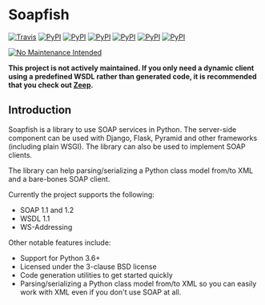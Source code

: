 Soapfish
========

[![Travis](https://img.shields.io/travis/soapteam/soapfish/master.svg)](https://travis-ci.org/soapteam/soapfish)
[![PyPI](https://img.shields.io/pypi/v/soapfish.svg)](https://pypi.org/project/soapfish/)
[![PyPI](https://img.shields.io/pypi/l/soapfish.svg)](https://pypi.org/project/soapfish/)
[![PyPI](https://img.shields.io/pypi/dm/soapfish.svg)](https://pypi.org/project/soapfish/)
[![PyPI](https://img.shields.io/pypi/pyversions/soapfish.svg)](https://pypi.org/project/soapfish/)
[![PyPI](https://img.shields.io/pypi/status/soapfish.svg)](https://pypi.org/project/soapfish/)
[![PyPI](https://img.shields.io/pypi/wheel/soapfish.svg)](https://pypi.org/project/soapfish/)

[![No Maintenance Intended](http://unmaintained.tech/badge.svg)](http://unmaintained.tech/)

**This project is not actively maintained. If you only need a dynamic client using a predefined WSDL rather than
generated code, it is recommended that you check out [Zeep](https://pypi.org/project/zeep/).**

Introduction
------------

Soapfish is a library to use SOAP services in Python. The server-side component can be used with Django, Flask, Pyramid
and other frameworks (including plain WSGI). The library can also be used to implement SOAP clients.

The library can help parsing/serializing a Python class model from/to XML and a bare-bones SOAP client.

Currently the project supports the following:

- SOAP 1.1 and 1.2
- WSDL 1.1
- WS-Addressing

Other notable features include:

- Support for Python 3.6+
- Licensed under the 3-clause BSD license
- Code generation utilities to get started quickly
- Parsing/serializing a Python class model from/to XML so you can easily work
  with XML even if you don't use SOAP at all.
